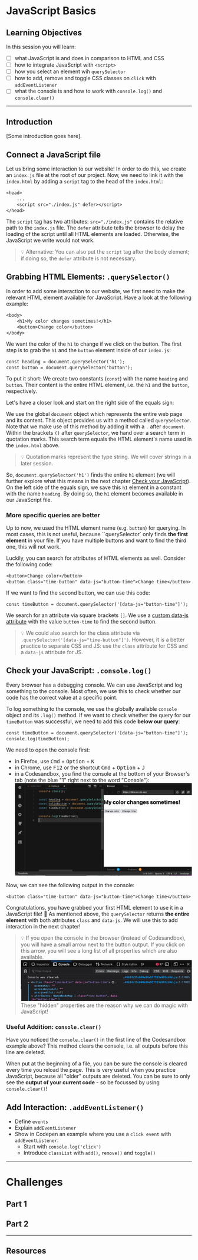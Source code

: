 # JavaScript Basics

## Learning Objectives

In this session you will learn:

- [ ] what JavaScript is and does in comparison to HTML and CSS
- [ ] how to integrate JavaScript with `<script>`
- [ ] how you select an element wih `querySelector`
- [ ] how to add, remove and toggle CSS classes on `click` with `addEventListener`
- [ ] what the console is and how to work with `console.log()` and `console.clear()`

---

## Introduction

[Some introduction goes here].

## Connect a JavaScript file

Let us bring some interaction to our website! In order to do this, we create an `index.js` file at
the root of our project. Now, we need to link it with the `index.html` by adding a `script` tag to
the head of the `index.html`:

```
<head>
	...
	<script src="./index.js" defer></script>
</head>
```

The `script` tag has two attributes: `src="./index.js"` contains the relative path to the `index.js`
file. The `defer` attribute tells the browser to delay the loading of the script until all HTML
elements are loaded. Otherwise, the JavaScript we write would not work.

> 💡 Alternative: You can also put the `script` tag after the body element; if doing so, the `defer`
> attribute is not necessary.

## Grabbing HTML Elements: `.querySelector()`

In order to add some interaction to our website, we first need to make the relevant HTML element
available for JavaScript. Have a look at the following example:

```
<body>
	<h1>My color changes sometimes!</h1>
	<button>Change color</button>
</body>
```

We want the color of the `h1` to change if we click on the button. The first step is to grab the
`h1` and the `button` element inside of our `index.js`:

```
const heading = document.querySelector('h1');
const button = document.querySelector('button');
```

To put it short: We create two constants (`const`) with the name `heading` and `button`. Their
content is the entire HTML element, i.e. the `h1` and the `button`, respectively.

Let's have a closer look and start on the right side of the equals sign:

We use the global `document` object which represents the entire web page and its content. This
object provides us with a method called `querySelector`. Note that we make use of this method by
adding it with a `.` after `document`. Within the brackets `()` after `querySelector`, we hand over
a search term in quotation marks. This search term equals the HTML element's name used in the
`index.html` above.

> 💡 Quotation marks represent the type string. We will cover strings in a later session.

So, `document.querySelector('h1')` finds the entire `h1` element (we will further explore what this
means in the next chapter [Check your JavaScript](#check-your-javascript-consolelog)). On the left
side of the equals sign, we save this `h1` element in a constant with the name `heading`. By doing
so, the `h1` element becomes available in our JavaScript file.

### More specific queries are better

Up to now, we used the HTML element name (e.g. `button`) for querying. In most cases, this is not
useful, because ``querySelector` only finds **the first element** in your file. If you have multiple
buttons and want to find the third one, this will not work.

Luckily, you can search for attributes of HTML elements as well. Consider the following code:

```
<button>Change color</button>
<button class="time-button" data-js="button-time">Change time</button>
```

If we want to find the second button, we can use this code:

```
const timeButton = document.querySelector('[data-js="button-time"]');
```

We search for an attribute via square brackets `[]`. We use a
[custom data-js attribute](https://developer.mozilla.org/en-US/docs/Web/HTML/Global_attributes/data-*)
with the value `button-time` to find the second button.

> 💡 We could also search for the class attribute via `.querySelector('[data-js="time-button"]')`.
> However, it is a better practice to separate CSS and JS: use the `class` attribute for CSS and a
> `data-js` attribute for JS.

## Check your JavaScript: `.console.log()`

Every browser has a debugging console. We can use JavaScript and log something to the console. Most
often, we use this to check whether our code has the correct value at a specific point.

To log something to the console, we use the globally available `console` object and its `.log()`
method. If we want to check whether the query for our `timeButton` was successful, we need to add
this code **below our query**:

```
const timeButton = document.querySelector('[data-js="button-time"]');
console.log(timeButton);
```

We need to open the console first:

- in Firefox, use <kbd>Cmd</kbd> + <kbd>Option</kbd> + <kbd>K</kbd>
- in Chrome, use <kbd>F12</kbd> or the shortcut <kbd>Cmd</kbd> + <kbd>Option</kbd> + <kbd>J</kbd>
- in a Codesandbox, you find the console at the bottom of your Browser's tab (note the blue "1"
  right next to the word "Console"): ![Console in Codesandbox](assets/codesandbox_console.png)

Now, we can see the following output in the console:

```
<button class="time-button" data-js="button-time">Change time</button>
```

Congratulations, you have grabbed your first HTML element to use it in a JavaScript file! 🎉 As
mentioned above, the `querySelector` returns **the entire element** with both attributes `class` and
`data-js`. We will use this to add interaction in the next chapter!

> 💡 If you open the console in the browser (instead of Codesandbox), you will have a small arrow
> next to the button output. If you click on this arrow, you will see a long list of all properties
> which are also available. ![Properties of an HTML element](assets/console_element_properties.png)
> These "hidden" properties are the reason why we can do magic with JavaScript!

### Useful Addition: `console.clear()`

Have you noticed the `console.clear()` in the first line of the Codesandbox example above? This
method clears the console, i.e. all outputs before this line are deleted.

When put at the beginning of a file, you can be sure the console is cleared every time you reload
the page. This is very useful when you practice JavaScript, because all "older" outputs are deleted.
You can be sure to only see the **output of your current code** - so be focussed by using
`console.clear()`!

## Add Interaction: `.addEventListener()`

- Define `events`
- Explain `addEventListener`
- Show in Codepen an example where you use a `click event` with `addEventListener`:
  - Start with `console.log('click')`
  - Introduce `classList` with `add()`, `remove()` and `toggle()`

---

# Challenges

## Part 1

## Part 2

---

## Resources
